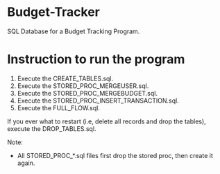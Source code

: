 # Budget-Tracker
SQL Database for a Budget Tracking Program.  

# Instruction to run the program 
1. Execute the CREATE_TABLES.sql.
2. Execute the STORED_PROC_MERGEUSER.sql.
3. Execute the STORED_PROC_MERGEBUDGET.sql.
4. Execute the STORED_PROC_INSERT_TRANSACTION.sql.
5. Execute the FULL_FLOW.sql.

If you ever what to restart (i.e, delete all records and drop the tables), execute the DROP_TABLES.sql.

Note: 
* All STORED_PROC_*.sql files first drop the stored proc, then create it again. 
